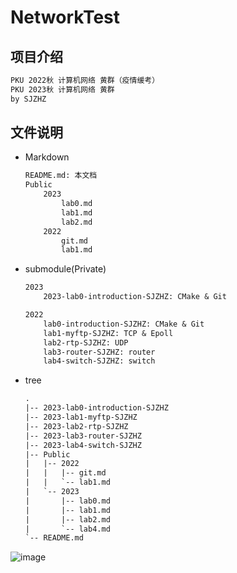 # NetworkTest
## 项目介绍
```txt
PKU 2022秋 计算机网络 黄群（疫情缓考）
PKU 2023秋 计算机网络 黄群
by SJZHZ
```
## 文件说明
- Markdown
    ```txt
    README.md: 本文档
    Public
        2023
            lab0.md
            lab1.md
            lab2.md
        2022
            git.md
            lab1.md
    ```
- submodule(Private)
    ```txt
    2023
        2023-lab0-introduction-SJZHZ: CMake & Git

    2022
        lab0-introduction-SJZHZ: CMake & Git
        lab1-myftp-SJZHZ: TCP & Epoll
        lab2-rtp-SJZHZ: UDP
        lab3-router-SJZHZ: router
        lab4-switch-SJZHZ: switch
    ```
- tree
    ```txt
    .
    |-- 2023-lab0-introduction-SJZHZ
    |-- 2023-lab1-myftp-SJZHZ
    |-- 2023-lab2-rtp-SJZHZ
    |-- 2023-lab3-router-SJZHZ
    |-- 2023-lab4-switch-SJZHZ
    |-- Public
    |   |-- 2022
    |   |   |-- git.md
    |   |   `-- lab1.md
    |   `-- 2023
    |       |-- lab0.md
    |       |-- lab1.md
    |       |-- lab2.md
    |       `-- lab4.md
    `-- README.md
    ```
![image](https://i0.hdslb.com/bfs/album/e5a43a4817c3de8bbf770ea5cab1e988f8ae9fa5.gif@1437w.webp)